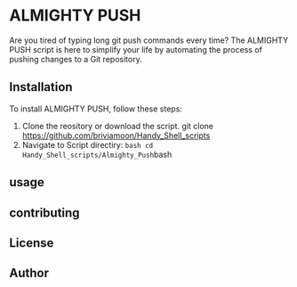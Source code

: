 # ALMIGHTY PUSH

Are you tired of typing long git push commands every time? The ALMIGHTY PUSH script is here to simplify your life by automating the process of pushing changes to a Git repository.

## Installation 

To install ALMIGHTY PUSH, follow these steps:
1. Clone the reository or download the script. git clone https://github.com/briviamoon/Handy_Shell_scripts
2. Navigate to Script directiry: ```bash cd Handy_Shell_scripts/Almighty_Push```bash
## usage
## contributing
## License
## Author
